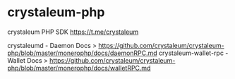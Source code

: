 # crystaleum-php
crystaleum PHP SDK https://t.me/crystaleum

crystaleumd - Daemon Docs > https://github.com/crystaleum/crystaleum-php/blob/master/monerophp/docs/daemonRPC.md
crystaleum-wallet-rpc - Wallet Docs > https://github.com/crystaleum/crystaleum-php/blob/master/monerophp/docs/walletRPC.md
